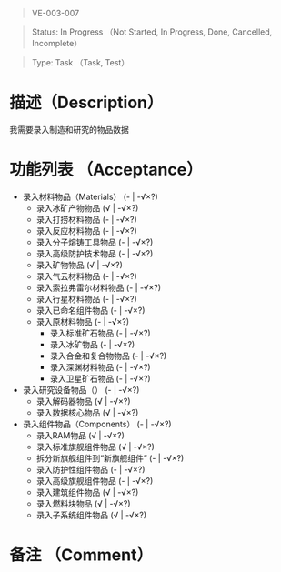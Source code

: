> VE-003-007

> Status: In Progress （Not Started, In Progress, Done, Cancelled, Incomplete）

> Type: Task （Task, Test）

# 描述（Description）
我需要录入制造和研究的物品数据

# 功能列表 （Acceptance）
* 录入材料物品（Materials） (- | -√×?)
  * 录入冰矿产物物品 (√ | -√×?)
  * 录入打捞材料物品 (- | -√×?)
  * 录入反应材料物品 (- | -√×?)
  * 录入分子熔铸工具物品 (- | -√×?)
  * 录入高级防护技术物品 (- | -√×?)
  * 录入矿物物品 (√ | -√×?)
  * 录入气云材料物品 (- | -√×?)
  * 录入索拉弗雷尔材料物品 (- | -√×?)
  * 录入行星材料物品 (- | -√×?)
  * 录入已命名组件物品 (- | -√×?)
  * 录入原材料物品 (- | -√×?)
    * 录入标准矿石物品 (- | -√×?)
    * 录入冰矿物品 (- | -√×?)
    * 录入合金和复合物物品 (- | -√×?)
    * 录入深渊材料物品 (- | -√×?)
    * 录入卫星矿石物品 (- | -√×?)
* 录入研究设备物品（） (- | -√×?)
  * 录入解码器物品 (√ | -√×?)
  * 录入数据核心物品 (√ | -√×?)
* 录入组件物品（Components） (- | -√×?)
  * 录入RAM物品 (√ | -√×?)
  * 录入标准旗舰组件物品 (√ | -√×?)
  * 拆分新旗舰组件到“新旗舰组件” (- | -√×?)
  * 录入防护性组件物品 (- | -√×?)
  * 录入高级旗舰组件物品 (- | -√×?)
  * 录入建筑组件物品 (√ | -√×?)
  * 录入燃料块物品 (√ | -√×?)
  * 录入子系统组件物品 (√ | -√×?)


# 备注 （Comment）

